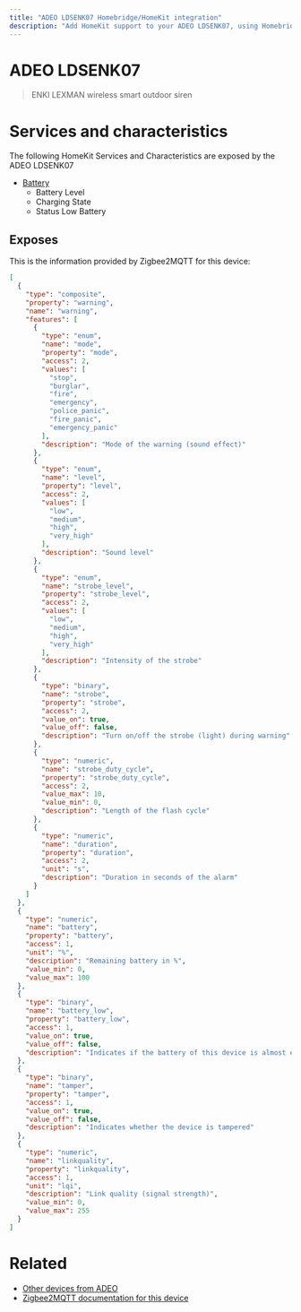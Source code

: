 ```yaml
---
title: "ADEO LDSENK07 Homebridge/HomeKit integration"
description: "Add HomeKit support to your ADEO LDSENK07, using Homebridge, Zigbee2MQTT and homebridge-z2m."
---
```

<!---
This file has been GENERATED using src/docgen/docgen.ts
DO NOT EDIT THIS FILE MANUALLY!
-->
# ADEO LDSENK07
> ENKI LEXMAN wireless smart outdoor siren


# Services and characteristics
The following HomeKit Services and Characteristics are exposed by
the ADEO LDSENK07

* [Battery](../../battery.md)
  * Battery Level
  * Charging State
  * Status Low Battery



## Exposes

This is the information provided by Zigbee2MQTT for this device:

```json
[
  {
    "type": "composite",
    "property": "warning",
    "name": "warning",
    "features": [
      {
        "type": "enum",
        "name": "mode",
        "property": "mode",
        "access": 2,
        "values": [
          "stop",
          "burglar",
          "fire",
          "emergency",
          "police_panic",
          "fire_panic",
          "emergency_panic"
        ],
        "description": "Mode of the warning (sound effect)"
      },
      {
        "type": "enum",
        "name": "level",
        "property": "level",
        "access": 2,
        "values": [
          "low",
          "medium",
          "high",
          "very_high"
        ],
        "description": "Sound level"
      },
      {
        "type": "enum",
        "name": "strobe_level",
        "property": "strobe_level",
        "access": 2,
        "values": [
          "low",
          "medium",
          "high",
          "very_high"
        ],
        "description": "Intensity of the strobe"
      },
      {
        "type": "binary",
        "name": "strobe",
        "property": "strobe",
        "access": 2,
        "value_on": true,
        "value_off": false,
        "description": "Turn on/off the strobe (light) during warning"
      },
      {
        "type": "numeric",
        "name": "strobe_duty_cycle",
        "property": "strobe_duty_cycle",
        "access": 2,
        "value_max": 10,
        "value_min": 0,
        "description": "Length of the flash cycle"
      },
      {
        "type": "numeric",
        "name": "duration",
        "property": "duration",
        "access": 2,
        "unit": "s",
        "description": "Duration in seconds of the alarm"
      }
    ]
  },
  {
    "type": "numeric",
    "name": "battery",
    "property": "battery",
    "access": 1,
    "unit": "%",
    "description": "Remaining battery in %",
    "value_min": 0,
    "value_max": 100
  },
  {
    "type": "binary",
    "name": "battery_low",
    "property": "battery_low",
    "access": 1,
    "value_on": true,
    "value_off": false,
    "description": "Indicates if the battery of this device is almost empty"
  },
  {
    "type": "binary",
    "name": "tamper",
    "property": "tamper",
    "access": 1,
    "value_on": true,
    "value_off": false,
    "description": "Indicates whether the device is tampered"
  },
  {
    "type": "numeric",
    "name": "linkquality",
    "property": "linkquality",
    "access": 1,
    "unit": "lqi",
    "description": "Link quality (signal strength)",
    "value_min": 0,
    "value_max": 255
  }
]
```

# Related
* [Other devices from ADEO](../index.md#adeo)
* [Zigbee2MQTT documentation for this device](https://www.zigbee2mqtt.io/devices/LDSENK07.html)